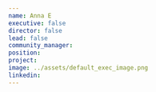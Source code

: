 ```yaml
---
name: Anna E
executive: false
director: false
lead: false
community_manager:   
position:  
project:  
image: ../assets/default_exec_image.png
linkedin: 
---
```

